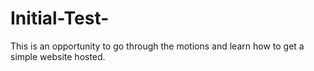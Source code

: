 # Initial-Test-
This is an opportunity to go through the motions and learn how to get a simple website hosted.  
